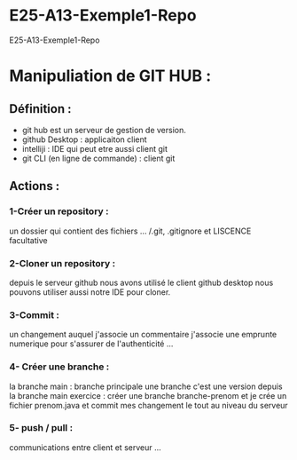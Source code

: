 # E25-A13-Exemple1-Repo
E25-A13-Exemple1-Repo

# Manipuliation de GIT HUB :

## Définition : 
- git hub est un serveur de gestion de version. 
- github Desktop : applicaiton client 
- intelliji : IDE qui peut etre aussi client git
- git CLI (en ligne de commande) : client git 

## Actions :

### 1-Créer un repository :
un dossier qui contient des fichiers ... /.git, .gitignore et LISCENCE facultative

### 2-Cloner un repository : 
depuis le serveur github nous avons utilisé le client github desktop 
nous pouvons utiliser aussi notre IDE pour cloner. 

### 3-Commit : 
un changement auquel j'associe un commentaire 
j'associe une emprunte numerique pour s'assurer de l'authenticité ... 

### 4- Créer une branche :
la branche main : branche principale 
une branche c'est une version depuis la branche main
exercice : créer une branche branche-prenom et je crée un fichier prenom.java et commit mes changement 
le tout au niveau du serveur 

### 5- push / pull : 
communications entre client et serveur ... 



  


